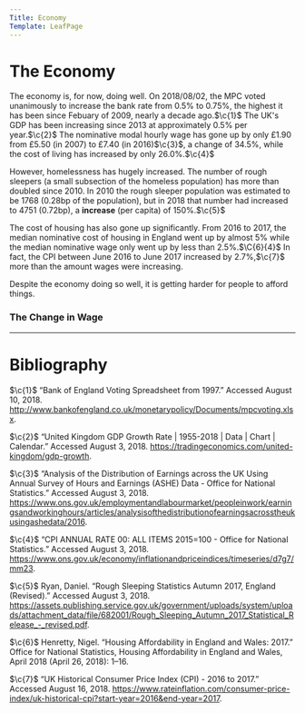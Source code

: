 ```yaml
---
Title: Economy
Template: LeafPage
---
```


# The Economy
$\newcommand{\c}[1]{^{[#1]}}\newcommand{\C}[2]{^{[#1\text{, p.#2}]}}\newcommand{\Ci}[2]{^{[#1\text{, #2}]}}$
The economy is, for now, doing well. On 2018/08/02, the MPC voted unanimously to increase the bank rate from $0.5\%$ to $0.75\%$, the highest it has been since Febuary of 2009, nearly a decade ago.$\c{1}$ The UK's GDP has been increasing since 2013 at approximately $0.5\%$ per year.$\c{2}$ The nominative modal hourly wage has gone up by only £1.90 from £5.50 (in 2007) to £7.40 (in 2016)$\c{3}$, a change of $34.5\%$, while the cost of living has increased by only $26.0\%$.$\c{4}$

However, homelessness has hugely increased. The number of rough sleepers (a small subsection of the homeless population) has more than doubled since 2010. In 2010 the rough sleeper population was estimated to be 1768 (0.28bp of the population), but in 2018 that number had increased to 4751 (0.72bp), a **increase** (per capita) of $150\%$.$\c{5}$

The cost of housing has also gone up significantly. From 2016 to 2017, the median nominative cost of housing in England went up by almost $5\%$ while the median nominative wage only went up by less than $2.5\%$.$\C{6}{4}$ In fact, the CPI between June 2016 to June 2017 increased by $2.7\%$,$\c{7}$ more than the amount wages were increasing.

Despite the economy doing so well, it is getting harder for people to afford things.

### The Change in Wage

---
# Bibliography

$\c{1}$ “Bank of England Voting Spreadsheet from 1997.” Accessed August 10, 2018. http://www.bankofengland.co.uk/monetarypolicy/Documents/mpcvoting.xlsx.

$\c{2}$ “United Kingdom GDP Growth Rate | 1955-2018 | Data | Chart | Calendar.” Accessed August 3, 2018. https://tradingeconomics.com/united-kingdom/gdp-growth.

$\c{3}$ “Analysis of the Distribution of Earnings across the UK Using Annual Survey of Hours and Earnings (ASHE) Data - Office for National Statistics.” Accessed August 3, 2018. https://www.ons.gov.uk/employmentandlabourmarket/peopleinwork/earningsandworkinghours/articles/analysisofthedistributionofearningsacrosstheukusingashedata/2016.

$\c{4}$ “CPI ANNUAL RATE 00: ALL ITEMS 2015=100 - Office for National Statistics.” Accessed August 3, 2018. https://www.ons.gov.uk/economy/inflationandpriceindices/timeseries/d7g7/mm23.

$\c{5}$ Ryan, Daniel. “Rough Sleeping Statistics Autumn 2017, England (Revised).” Accessed August 3, 2018. https://assets.publishing.service.gov.uk/government/uploads/system/uploads/attachment_data/file/682001/Rough_Sleeping_Autumn_2017_Statistical_Release_-_revised.pdf.

$\c{6}$ Henretty, Nigel. “Housing Affordability in England and Wales: 2017.” Office for National Statistics, Housing Affordability in England and Wales, April 2018 (April 26, 2018): 1–16.

$\c{7}$ “UK Historical Consumer Price Index (CPI) - 2016 to 2017.” Accessed August 16, 2018. https://www.rateinflation.com/consumer-price-index/uk-historical-cpi?start-year=2016&end-year=2017.
